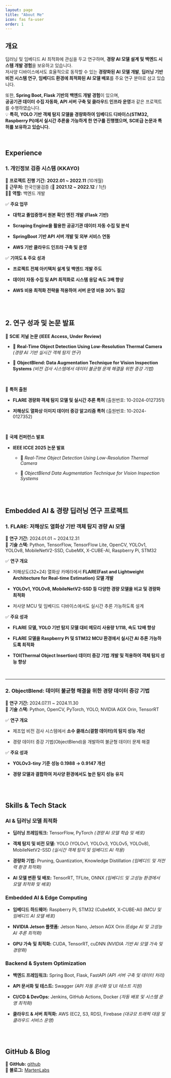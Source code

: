 ```yaml
---
layout: page
title: "About Me"
icon: fas fa-user
order: 1
---
```


## **개요**
딥러닝 및 임베디드 AI 최적화에 관심을 두고 연구하며, **경량 AI 모델 설계 및 백엔드 시스템 개발 경험**을 보유하고 있습니다.  
저사양 디바이스에서도 효율적으로 동작할 수 있는 **경량화된 AI 모델 개발**, **딥러닝 기반 비전 시스템 연구**, **임베디드 환경에 최적화된 AI 모델 배포**를 주요 연구 분야로 삼고 있습니다.  

또한, **Spring Boot, Flask 기반의 백엔드 개발 경험**이 있으며,  
**공공기관 데이터 수집 자동화, API 서버 구축 및 클라우드 인프라 운영**과 같은 프로젝트를 수행하였습니다.  
💡 **특히, YOLO 기반 객체 탐지 모델을 경량화하여 임베디드 디바이스(STM32, Raspberry Pi)에서 실시간 추론을 가능하게 한 연구를 진행했으며, SCIE급 논문과 특허를 보유하고 있습니다.**  

<br/>

## **Experience**  

### **1. 개인정보 검증 시스템 (KKAYO)**
📅 **프로젝트 진행 기간:** **2022.01 ~ 2022.11** (10개월)  
🏢 **근무처:** 한국인물검증 (📅 **2021.12 ~ 2022.12** / 1년)  
👨‍💻 **역할:** 백엔드 개발  

✅ **주요 업무**  

- **대학교 졸업증명서 원본 확인 엔진 개발 (Flask 기반)**  

- **Scraping Engine을 활용한 공공기관 데이터 자동 수집 및 분석**  

- **SpringBoot 기반 API 서버 개발 및 외부 서비스 연동**  

- **AWS 기반 클라우드 인프라 구축 및 운영**  

✅ **기여도 & 주요 성과**  

- **프로젝트 전체 아키텍처 설계 및 백엔드 개발 주도**  

- **데이터 자동 수집 및 API 최적화로 시스템 응답 속도 3배 향상**  

- **AWS 비용 최적화 전략을 적용하여 서버 운영 비용 30% 절감**  

<br/>
<br/>

## **2. 연구 성과 및 논문 발표**  

📌 **SCIE 저널 논문 (IEEE Access, Under Review)**  

- 📝 **Real-Time Object Detection Using Low-Resolution Thermal Camera** *(경량 AI 기반 실시간 객체 탐지 연구)*  

- 📝 **ObjectBlend: Data Augmentation Technique for Vision Inspection Systems** *(비전 검사 시스템에서 데이터 불균형 문제 해결을 위한 증강 기법)*  

<br/>

📌 **특허 출원**  

- **FLARE 경량화 객체 탐지 모델 및 실시간 추론 특허** (출원번호: 10-2024-0127351)  

- **저해상도 열화상 이미지 데이터 증강 알고리즘 특허** (출원번호: 10-2024-0127352)  

<br/>

📌 **국제 컨퍼런스 발표**  
- **IEEE ICCE 2025 논문 발표**  
  
  - 📝 *Real-Time Object Detection Using Low-Resolution Thermal Camera*  
  
  - 📝 *ObjectBlend Data Augmentation Technique for Vision Inspection Systems*  

<br/>
<br/>

## **Embedded AI & 경량 딥러닝 연구 프로젝트**  

### **1. FLARE: 저해상도 열화상 기반 객체 탐지 경량 AI 모델**  
📅 **연구 기간:** 2024.01.01 ~ 2024.12.31  
🔗 **기술 스택:** Python, TensorFlow, TensorFlow Lite, OpenCV, YOLOv1, YOLOv8, MobileNetV2-SSD, CubeMX, X-CUBE-AI, Raspberry Pi, STM32  

✅ **연구 개요**  

- 저해상도(32×24) 열화상 카메라에서 **FLARE(Fast and Lightweight Architecture for Real-time Estimation) 모델 개발**  

- **YOLOv1, YOLOv8, MobileNetV2-SSD 등 다양한 경량 모델을 비교 및 경량화 최적화**  

- 저사양 MCU 및 임베디드 디바이스에서도 실시간 추론 가능하도록 설계  

✅ **주요 성과**  

- **FLARE 모델, YOLO 기반 탐지 모델 대비 메모리 사용량 1/118, 속도 12배 향상**  

- **FLARE 모델을 Raspberry Pi 및 STM32 MCU 환경에서 실시간 AI 추론 가능하도록 최적화**  

- **TOI(Thermal Object Insertion) 데이터 증강 기법 개발 및 적용하여 객체 탐지 성능 향상**  

<br/>

---

### **2. ObjectBlend: 데이터 불균형 해결을 위한 경량 데이터 증강 기법**  
📅 **연구 기간:** 2024.07.11 ~ 2024.11.30  
🔗 **기술 스택:** Python, OpenCV, PyTorch, YOLO, NVIDIA AGX Orin, TensorRT  

✅ **연구 개요**  

- 제조업 비전 검사 시스템에서 **소수 클래스(결함 데이터)의 탐지 성능 개선**  

- 경량 데이터 증강 기법(ObjectBlend)을 개발하여 불균형 데이터 문제 해결  

✅ **주요 성과**  

- **YOLOv3-tiny 기준 성능 0.1988 → 0.9147 개선**  

- **경량 모델과 결합하여 저사양 환경에서도 높은 탐지 성능 유지**    

<br/>
<br/>

## **Skills & Tech Stack**

### **AI & 딥러닝 모델 최적화**

- **딥러닝 프레임워크:** TensorFlow, PyTorch *(경량 AI 모델 학습 및 배포)*  

- **객체 탐지 및 비전 모델:** YOLO (YOLOv1, YOLOv3, YOLOv5, YOLOv8), MobileNetV2-SSD *(실시간 객체 탐지 및 임베디드 AI 적용)*  

- **경량화 기법:** Pruning, Quantization, Knowledge Distillation *(임베디드 및 저전력 환경 최적화)*  

- **AI 모델 변환 및 배포:** TensorRT, TFLite, ONNX *(임베디드 및 고성능 환경에서 모델 최적화 및 배포)*  

### **Embedded AI & Edge Computing**

- **임베디드 하드웨어:** Raspberry Pi, STM32 (CubeMX, X-CUBE-AI) *(MCU 및 임베디드 AI 모델 배포)*  

- **NVIDIA Jetson 플랫폼:** Jetson Nano, Jetson AGX Orin *(Edge AI 및 고성능 AI 추론 최적화)*  

- **GPU 가속 및 최적화:** CUDA, TensorRT, cuDNN *(NVIDIA 기반 AI 모델 가속 및 경량화)*  

### **Backend & System Optimization**

- **백엔드 프레임워크:** Spring Boot, Flask, FastAPI *(API 서버 구축 및 데이터 처리)*  

- **API 문서화 및 테스트:** Swagger *(API 자동 문서화 및 UI 테스트 지원)*  

- **CI/CD & DevOps:** Jenkins, GitHub Actions, Docker *(자동 배포 및 시스템 운영 최적화)*  

- **클라우드 & 서버 최적화:** AWS (EC2, S3, RDS), Firebase *(대규모 트래픽 대응 및 클라우드 서비스 운영)*  

<br/>
<br/>

## **GitHub & Blog**
📌 **GitHub:** [github](https://github.com/MartenLabs)  
📌 **블로그:** [MartenLabs](https://martenlabs.github.io/about/)  
